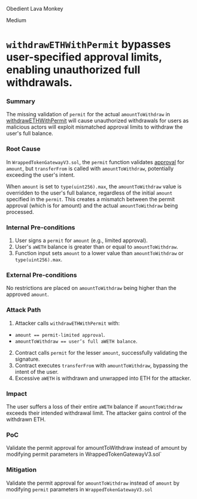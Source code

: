Obedient Lava Monkey

Medium

# `withdrawETHWithPermit` bypasses user-specified approval limits, enabling unauthorized full withdrawals.

### Summary

The missing validation of `permit` for the actual `amountToWithdraw` in [withdrawETHWithPermit](https://github.com/sherlock-audit/2025-01-aave-v3-3/blob/main/aave-v3-origin/src/contracts/helpers/WrappedTokenGatewayV3.sol#L141) will cause unauthorized withdrawals for users as malicious actors will exploit mismatched approval limits to withdraw the user's full balance.



### Root Cause

In `WrappedTokenGatewayV3.sol`, the `permit` function validates [approval](https://github.com/sherlock-audit/2025-01-aave-v3-3/blob/main/aave-v3-origin/src/contracts/helpers/WrappedTokenGatewayV3.sol#L136-L138) for `amount`, but `transferFrom` is called with `amountToWithdraw`, potentially exceeding the user's intent.

When `amount` is set to `type(uint256).max`, the `amountToWithdraw` value is overridden to the user's full balance, regardless of the initial `amount` specified in the `permit`. This creates a mismatch between the permit approval (which is for amount) and the actual `amountToWithdraw` being processed.



### Internal Pre-conditions

1. User signs a `permit` for `amount` (e.g., limited approval).
2. User's `aWETH` balance is greater than or equal to `amountToWithdraw`.
3. Function input sets `amount` to a lower value than `amountToWithdraw` or `type(uint256).max`.

### External Pre-conditions

No restrictions are placed on `amountToWithdraw` being higher than the approved `amount`.


### Attack Path

1. Attacker calls `withdrawETHWithPermit` with:
- `amount == permit-limited approval`.
- `amountToWithdraw == user’s full aWETH balance`.
2. Contract calls `permit` for the lesser `amount`, successfully validating the signature.
3. Contract executes `transferFrom` with `amountToWithdraw`, bypassing the intent of the user.
4. Excessive `aWETH` is withdrawn and unwrapped into ETH for the attacker.

### Impact

The user suffers a loss of their entire `aWETH` balance if `amountToWithdraw` exceeds their intended withdrawal limit. The attacker gains control of the withdrawn ETH.



### PoC

Validate the permit approval for amountToWithdraw instead of amount by modifying permit parameters in WrappedTokenGatewayV3.sol`

### Mitigation

Validate the permit approval for `amountToWithdraw` instead of `amount` by modifying `permit` parameters in `WrappedTokenGatewayV3.sol`